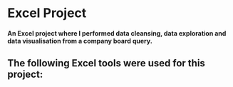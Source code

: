 # Excel Project
#### An Excel project where I performed data cleansing, data exploration and data visualisation from a company board query.

## The following Excel tools were used for this project:
